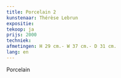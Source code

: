 ```yaml
---
title: Porcelain 2
kunstenaar: Thérèse Lebrun
expositie: 
tekoop: ja
prijs: 2000
techniek: 
afmetingen: H 29 cm.- W 37 cm.- D 31 cm.
lang: en
---
```


Porcelain